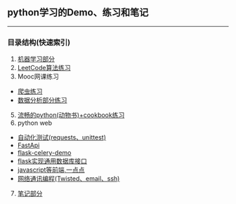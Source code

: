 ## python学习的Demo、练习和笔记
***
### 目录结构(快速索引)

1. [机器学习部分](https://github.com/szhu9903/ascension/tree/master/python_up/python_ML)
2. [LeetCode算法练习](https://github.com/szhu9903/ascension/tree/master/python_up/python_leetcode_test)
3. Mooc网课练习
* [爬虫练习](https://github.com/szhu9903/ascension/tree/master/python_up/python_vidobook_test/Mooc/Crewler)
* [数据分析部分练习](https://github.com/szhu9903/ascension/tree/master/python_up/python_vidobook_test/Mooc/Data_Alany)
5. [流畅的python(动物书)+cookbook练习](https://github.com/szhu9903/ascension/tree/master/python_up/python_vidobook_test/%E6%B5%81%E7%95%85%E7%9A%84python)
6. python web
* [自动化测试(requests、unittest)](https://github.com/szhu9903/ascension/tree/master/python_up/python_web_test/automation)
* [FastApi](https://github.com/szhu9903/ascension/tree/master/python_up/python_web_test/fastapi_demo)
* [flask-celery-demo](https://github.com/szhu9903/ascension/tree/master/python_up/python_web_test/flask_celery_demo)
* [flask实现通用数据库接口](https://github.com/szhu9903/ascension/tree/master/python_up/python_web_test/flask_myrestful)
* [javascript等前端,一点点](https://github.com/szhu9903/ascension/tree/master/python_up/python_web_test/javascript_web)
* [网络通讯编程(Twisted、email、ssh)](https://github.com/szhu9903/ascension/tree/master/python_up/python_web_test/%E7%BD%91%E7%BB%9C%E7%BC%96%E7%A8%8B)
7. [笔记部分](https://github.com/szhu9903/ascension/tree/master/note)
